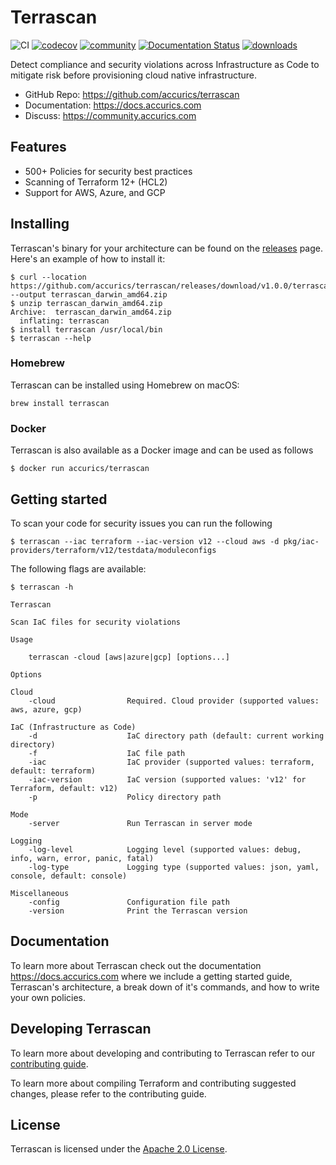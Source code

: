# Terrascan
![CI](https://github.com/accurics/terrascan/workflows/build/badge.svg)
[![codecov](https://codecov.io/gh/accurics/terrascan/branch/master/graph/badge.svg)](https://codecov.io/gh/accurics/terrascan)
[![community](https://img.shields.io/discourse/status?server=https%3A%2F%2Fcommunity.accurics.com)](https://community.accurics.com)
[![Documentation Status](https://readthedocs.com/projects/accurics-terrascan/badge/?version=latest)](https://docs.accurics.com/projects/accurics-terrascan/en/latest/?badge=latest)
[![downloads](https://img.shields.io/github/downloads/accurics/terrascan/total)](https://github.com/accurics/terrascan/releases)


Detect compliance and security violations across Infrastructure as Code to mitigate risk before provisioning cloud native infrastructure.


* GitHub Repo: https://github.com/accurics/terrascan
* Documentation: https://docs.accurics.com
* Discuss: https://community.accurics.com

## Features
* 500+ Policies for security best practices
* Scanning of Terraform 12+ (HCL2)
* Support for AWS, Azure, and GCP

## Installing
Terrascan's binary for your architecture can be found on the [releases](https://github.com/accurics/terrascan/releases) page. Here's an example of how to install it:

```
$ curl --location https://github.com/accurics/terrascan/releases/download/v1.0.0/terrascan_darwin_amd64.zip --output terrascan_darwin_amd64.zip
$ unzip terrascan_darwin_amd64.zip
Archive:  terrascan_darwin_amd64.zip
  inflating: terrascan
$ install terrascan /usr/local/bin
$ terrascan --help
```

### Homebrew
Terrascan can be installed using Homebrew on macOS:

```
brew install terrascan
```

### Docker
Terrascan is also available as a Docker image and can be used as follows

```
$ docker run accurics/terrascan
```

## Getting started

To scan your code for security issues you can run the following

```
$ terrascan --iac terraform --iac-version v12 --cloud aws -d pkg/iac-providers/terraform/v12/testdata/moduleconfigs
```

The following flags are available:

```
$ terrascan -h

Terrascan

Scan IaC files for security violations

Usage

    terrascan -cloud [aws|azure|gcp] [options...]

Options

Cloud
    -cloud                Required. Cloud provider (supported values: aws, azure, gcp)

IaC (Infrastructure as Code)
    -d                    IaC directory path (default: current working directory)
    -f                    IaC file path
    -iac                  IaC provider (supported values: terraform, default: terraform)
    -iac-version          IaC version (supported values: 'v12' for Terraform, default: v12)
    -p                    Policy directory path

Mode
    -server               Run Terrascan in server mode

Logging
    -log-level            Logging level (supported values: debug, info, warn, error, panic, fatal)
    -log-type             Logging type (supported values: json, yaml, console, default: console)

Miscellaneous
    -config               Configuration file path
    -version              Print the Terrascan version
```

## Documentation

To learn more about Terrascan check out the documentation https://docs.accurics.com where we include a getting started guide, Terrascan's architecture, a break down of it's commands, and how to write your own policies.

## Developing Terrascan
To learn more about developing and contributing to Terrascan refer to our [contributing guide](CONTRIBUTING.md).


To learn more about compiling Terraform and contributing suggested changes, please refer to the contributing guide.

## License

Terrascan is licensed under the [Apache 2.0 License](LICENSE).
